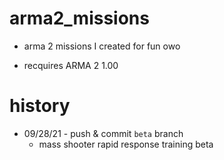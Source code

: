 # arma2_missions
+ arma 2 missions I created for fun owo

+ recquires ARMA 2 1.00 
# history
+ 09/28/21 - push & commit `beta` branch
  - mass shooter rapid response training beta
